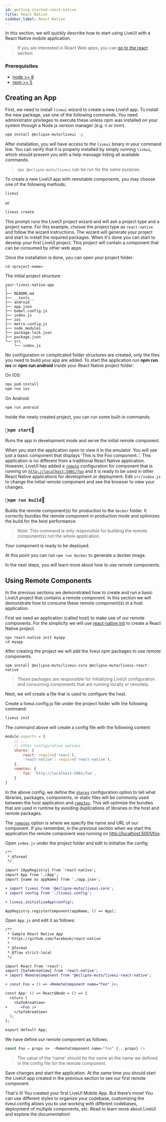 ```yaml
---
id: getting-started-react-native
title: React Native
sidebar_label: React Native
---
```


In this section, we will quickly describe how to start using LiveUI with a React Native mobile application.

> If you are interested in React Web apps, you can [go to the react ](getting-started-react) section.

### Prerequisites

- [node >= 8](https://nodejs.org/en/download/ "Heading link")<br/>
- [npm >= 5](https://www.npmjs.com/get-npm/ "Heading link")<br/>

## Creating an App

First, we need to install `liveui` wizard to create a new LiveUI app. To install the new package, use one of the following commands. You need administrator privileges to execute these unless npm was installed on your system through a Node.js version manager (e.g. n or nvm).

```sh
npm install @eclipse-muto/liveui -g
```

After installation, you will have access to the `liveui` binary in your command line. You can verify that it is properly installed by simply running `liveui`, which should present you with a help message listing all available commands.

> `npx @eclipse-muto/liveui` can be run for the same purpose.

To create a new LiveUI app with remotable components, you may choose one of the following methods:

```sh
liveui
```

or

```sh
liveui create
```

This prompt runs the LiveUI project wizard and will ask a project type and a project name. For this example, choose the project type as `react-native` and follow the wizard instructions. The wizard will generate your project and start to install the required packages. When it's done you can start to develop your first LiveUI project.  This project will contain a component that can be consumed by other web apps.

Once the installation is done, you can open your project folder:

    cd <project-name>

The initial project structure:
```
your-liveui-native-app
│
├── README.md
├── __tests__
├── android
├── app.json
├── babel.config.js
├── index.js
├── ios
├── metro.config.js
├── node_modules
├── package-lock.json
├── package.json
└── src
    └── index.js
```
No configuration or complicated folder structures are created, only the files you need to build your app are added. To start the application run __npm run ios__ or __npm run android__ inside your React Native project folder:

On IOS:
```sh
npx pod-install
npm run ios
```
On Android:
```sh
npm run android     
```

Inside the newly created project, you can run some built-in commands:

### __`npm start`__

Runs the app in development mode and serve the initial remote component. 

When you start the application open to view it in the emulator. You will see just a basic component that displays 'This is the Foo component..'. This application is no different from a traditional React Native application. However, LiveUI has added a [`remote`](/docs/LiveUI/explore#remotes) configuration for component that is running on [`http://localhost:5001/foo`](http://localhost:5001/foo) and it is ready to be used in other React Native applications for development or deployment. Edit `src/index.js` to change the initial remote component and see the browser to view your changes.


### __`npm run build`__

Builds the remote component(s) for production to the `docker` folder.
It correctly bundles the remote component in production mode and optimizes the build for the best performance.

> Note: This command is only responsible for building the remote component(s) not the whole application.

Your component is ready to be deployed.

At this point you can run `npm run docker` to generate a docker image.

In the next steps, you will learn more about how to use remote components.

## Using Remote Components

In the previous sections we demonstrated how to create and run a basic LiveUI project that contains a remote component. In this section we will demonstrate how to consume these remote component(s) in a host application.

First we need an application (called host) to make use of our remote components. For the simplicity we will use [react-native init](https://github.com/facebook/react-native) to create a React Native project.

    npx react-native init myapp
    cd myapp

After creating the project we will add the liveui npm packages to use remote components.

    npm install @eclipse-muto/liveui-core @eclipse-muto/liveui-react-native

> These packages are responsible for initializing LiveUI configuration and consuming components that are running locally or remotely.

Next, we will create a file that is used to configure the host.

Create a liveui.config.js file under the project folder with the following command:

```sh
liveui init
```

The command above will create a config file with the following content:

```js title="appDir/liveui.config.js"
module.exports = {
    // ...
    // other configuration options
    shares: {
        react: require('react'),
        'react-native': require('react-native'),
    },
    remotes: {
        foo: 'http://localhost:5001/foo',
    }
}
```

In the above config, we define the [`shares`](/docs/LiveUI/explore#shares) configuration option to tell what libraries, packages, components, or static files will be commonly used between the host application and [`remotes`](/docs/LiveUI/explore#remotes).  This will optimize the bundles that are used in runtime by avoiding duplications of libraries in the host and remote packages.

The [`remotes`](/docs/LiveUI/explore#remotes) option is where we specify the name and URL of our component. If you remember, in the previous section when we start the application the remote component was running on [http://localhost:5001/foo](http://localhost:5001/foo).

Open `index.js` under the project folder and edit to initialize the config:

```diff title="src/index.js"
/**
 * @format
 */

import {AppRegistry} from 'react-native';
import App from './App';
import {name as appName} from './app.json';

+ import liveui from '@eclipse-muto/liveui-core';
+ import config from './liveui.config';

+ liveui.initializeApp(config);

AppRegistry.registerComponent(appName, () => App);
```

Open `App.js` and edit it as follows:

```diff title="src/App.js"
/**
 * Sample React Native App
 * https://github.com/facebook/react-native
 *
 * @format
 * @flow strict-local
 */

import React from 'react';
import {SafeAreaView} from 'react-native';
+ import RemoteComponent from '@eclipse-muto/liveui-react-native';

+ const Foo = () => <RemoteComponent name="foo" />;

const App: () => React$Node = () => {
  return (
    <SafeAreaView>
+      <Foo />
    </SafeAreaView>
  );
};

export default App;
```

We have define our remote component as follows:

```js
const Foo = props =>  <RemoteComponent name="foo" {...props} />
```

> The value of the 'name'  should be the same as the name we defined in the config file for the remote component.

Save changes and start the application. At the same time you should start the LiveUI app created in the previous section to see our first remote component.

That's it! You created your first LiveUI Mobile App. But there’s more! You can use different styles to organize your codebase,  customizing the liveui.config allows you to use working with different codebases, deployment of multiple components, etc.  Read to learn more about LiveUI and explore the documentation!
